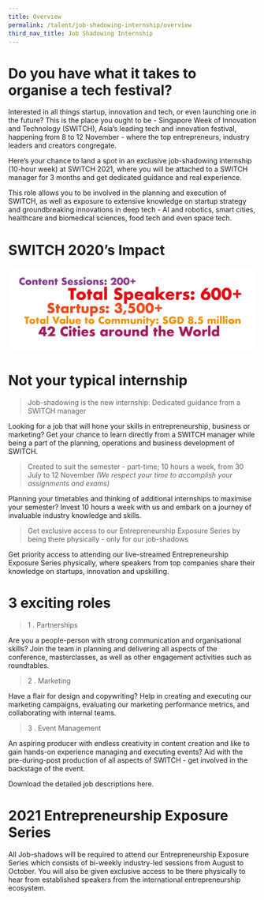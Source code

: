 ```yaml
---
title: Overview
permalink: /talent/job-shadowing-internship/overview
third_nav_title: Job Shadowing Internship
---
```

# Do you have what it takes to organise a tech festival?
Interested in all things startup, innovation and tech, or even launching one in the future? This is the place you ought to be - Singapore Week of Innovation and Technology (SWITCH), Asia’s leading tech and innovation festival, happening from 8 to 12 November - where the top entrepreneurs, industry leaders and creators congregate. 

Here’s your chance to land a spot in an exclusive job-shadowing internship (10-hour week) at SWITCH 2021, where you will be attached to a SWITCH manager for 3 months and get dedicated guidance and real experience.

This role allows you to be involved in the planning and execution of SWITCH, as well as exposure to extensive knowledge on startup strategy and groundbreaking innovations in deep tech - AI and robotics, smart cities, healthcare and biomedical sciences, food tech and even space tech.

# SWITCH 2020’s Impact
![Alt text for image on Isomer site](/images/impact-02.jpg)
# Not your typical internship
> Job-shadowing is the new internship: Dedicated guidance from a SWITCH manager

Looking for a job that will hone your skills in entrepreneurship, business or marketing? Get your chance to learn directly from a SWITCH manager while being a part of the planning, operations and business development of SWITCH.

> Created to suit the semester - part-time; 10 hours a week, from 30 July to 12 November *(We respect your time to accomplish your assignments and exams)*

Planning your timetables and thinking of additional internships to maximise your semester? Invest 10 hours a week with us and embark on a journey of invaluable industry knowledge and skills.

> Get exclusive access to our Entrepreneurship Exposure Series by being there physically - only for our job-shadows

Get priority access to attending our live-streamed Entrepreneurship Exposure Series physically, where speakers from top companies share their knowledge on startups, innovation and upskilling.

# 3 exciting roles
> 1 . Partnerships

Are you a people-person with strong communication and organisational skills? Join the team in planning and delivering all aspects of the conference, masterclasses, as well as other engagement activities such as roundtables.

> 2 . Marketing

Have a flair for design and copywriting? Help in creating and executing our marketing campaigns, evaluating our marketing performance metrics, and collaborating with internal teams. 

> 3 . Event Management

An aspiring producer with endless creativity in content creation and like to gain hands-on experience managing and executing events? Aid with the pre-during-post production of all aspects of SWITCH - get involved in the backstage of the event.

Download the detailed job descriptions here.

# 2021 Entrepreneurship Exposure Series
All Job-shadows will be required to attend our Entrepreneurship Exposure Series which consists of bi-weekly industry-led sessions from August to October. You will also be given exclusive access to be there physically to hear from established speakers from the international entrepreneurship ecosystem.
